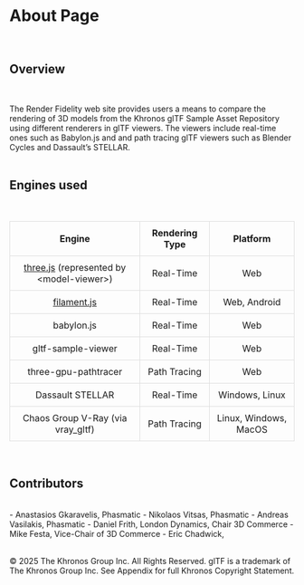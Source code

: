<style>
  table {
    width: 100%;  /* Makes the table take full width */
    border-collapse: collapse; /* Removes extra spacing */
  }
  th, td {
    padding: 10px; /* Adds spacing inside cells */
    text-align: center; /* Centers text */
    border: 1px solid #ddd; /* Optional: Adds a border */
  }
</style>

# About Page
<br>

## Overview 
<br>

The Render Fidelity web site provides users a means to compare the rendering of 3D models from the Khronos glTF Sample Asset Repository using different renderers in glTF viewers. The viewers include real-time ones such as Babylon.js and <model-viewer> and path tracing glTF viewers such as Blender Cycles and Dassault’s STELLAR.
<br>
<br>

## Engines used 
<br>

| Engine | Rendering Type |  Platform|
|----------|----------|----------|
| [three.js](https://phasmatic3d.github.io/rfw/engine/three.js) (represented by <model-viewer\>)   | Real-Time | Web |
| [filament.js](/engine/filament.js) | Real-Time | Web, Android |
| babylon.js | Real-Time | Web |
| gltf-sample-viewer | Real-Time | Web |
| three-gpu-pathtracer | Path Tracing | Web |
| Dassault STELLAR | Real-Time | Windows, Linux |
| Chaos Group V-Ray (via vray_gltf) | Path Tracing | Linux, Windows, MacOS |

<br>

## Contributors
<br>
- Anastasios Gkaravelis, Phasmatic
- Nikolaos Vitsas, Phasmatic
- Andreas Vasilakis, Phasmatic
- Daniel Frith, London Dynamics, Chair 3D Commerce
- Mike Festa, Vice-Chair of 3D Commerce
- Eric Chadwick,
<br>
<br>

© 2025 The Khronos Group Inc. All Rights Reserved. glTF is a trademark of The Khronos Group Inc. See Appendix for full Khronos Copyright Statement.

